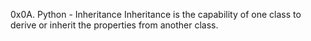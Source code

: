 0x0A. Python - Inheritance
Inheritance is the capability of one class to derive or inherit the properties from another class.

